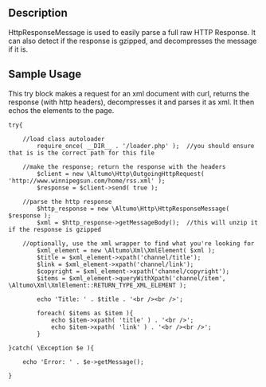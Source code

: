 Description
-----------

HttpResponseMessage is used to easily parse a full raw HTTP Response.  It can
also detect if the response is gzipped, and decompresses the message if it is.

Sample Usage
------------

This try block makes a request for an xml document with curl, returns the response
(with http headers), decompresses it and parses it as xml.  It then echos the
elements to the page.

    try{
        
        //load class autoloader
            require_once( __DIR__ . '/loader.php' );  //you should ensure that is is the correct path for this file
    
        //make the response; return the response with the headers
            $client = new \Altumo\Http\OutgoingHttpRequest( 'http://www.winnipegsun.com/home/rss.xml' );
            $response = $client->send( true );
        
        //parse the http response
            $http_response = new \Altumo\Http\HttpResponseMessage( $response );    
            $xml = $http_response->getMessageBody();  //this will unzip it if the response is gzipped
            
        //optionally, use the xml wrapper to find what you're looking for
            $xml_element = new \Altumo\Xml\XmlElement( $xml );    
            $title = $xml_element->xpath('channel/title');
            $link = $xml_element->xpath('channel/link');
            $copyright = $xml_element->xpath('channel/copyright');
            $items = $xml_element->queryWithXpath('channel/item', \Altumo\Xml\XmlElement::RETURN_TYPE_XML_ELEMENT );
        
            echo 'Title: ' . $title . '<br /><br />';
        
            foreach( $items as $item ){
                echo $item->xpath( 'title' ) . '<br />';            
                echo $item->xpath( 'link' ) . '<br /><br />';
            }
        
    }catch( \Exception $e ){
        
        echo 'Error: ' . $e->getMessage();
        
    }
    

